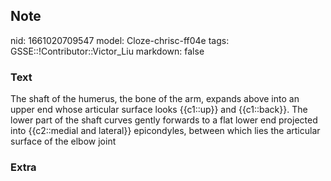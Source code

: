 ## Note
nid: 1661020709547
model: Cloze-chrisc-ff04e
tags: GSSE::!Contributor::Victor_Liu
markdown: false

### Text
The shaft of the humerus, the bone of the arm, expands above into
an upper end whose articular surface looks <span style="color: 
 var(--field-fg); background: var(--field-bg);">{{c1::up}} and
{{c1::back}}. The lower part of the shaft curves gently forwards to
a flat lower end projected into {{c2::medial and lateral}}
epicondyles, between which lies the articular surface of the elbow
joint</span>

### Extra

